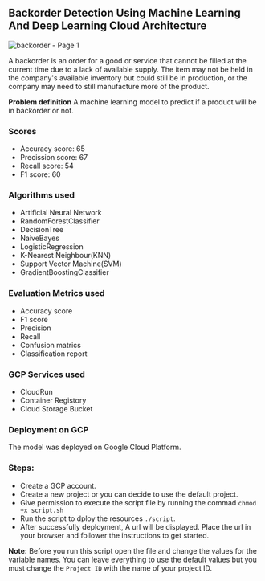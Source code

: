 ## Backorder Detection Using Machine Learning And Deep Learning Cloud Architecture

![backorder - Page 1](https://user-images.githubusercontent.com/74520811/136707901-5de05ae6-4a44-437f-a985-a25d3f7f7a38.png)


A backorder is an order for a good or service that cannot be filled at the current time due to a lack of available supply. The item may not be held in the company's available inventory but could still be in production, or the company may need to still manufacture more of the product.

**Problem definition**
A machine learning model to predict if a product will be in backorder or not.

### Scores
* Accuracy score: 65
* Precission score: 67
* Recall score: 54
* F1 score: 60

### Algorithms used
* Artificial Neural Network
* RandomForestClassifier
* DecisionTree
* NaiveBayes
* LogisticRegression
* K-Nearest Neighbour(KNN)
* Support Vector Machine(SVM)
* GradientBoostingClassifier

### Evaluation Metrics used
* Accuracy score
* F1 score
* Precision
* Recall
* Confusion matrics
* Classification report

### GCP Services used
* CloudRun
* Container Registory
* Cloud Storage Bucket


### Deployment on GCP
The model was deployed on Google Cloud Platform.

### Steps:
* Create a GCP account.
* Create a new project or you can decide to use the default project.
* Give permission to execute the script file by running the commad `chmod +x script.sh`
* Run the script to dploy the resources `./script`.
* After successfully deployment, A url will be displayed. Place the url in your browser and follower the instructions to get started.

**Note:** Before you run this script open the file and change the values for the variable names. You can leave everything to use the default values but you must change the `Project ID` with the name of your project ID.

